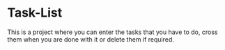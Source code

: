 # Task-List
This is a project where you can enter the tasks that you have to do, cross them when you are done with it or delete them if required. 
